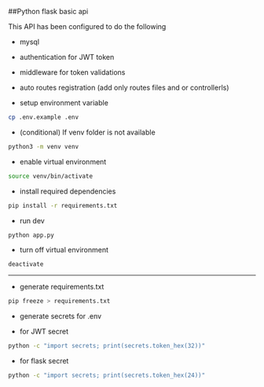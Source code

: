 ##Python flask basic api

This API has been configured to do the following
- mysql
- authentication for JWT token
- middleware for token validations
- auto routes registration (add only routes files and or controllerls)



- setup environment variable
```bash
cp .env.example .env
```

- (conditional) If venv folder is not available
```bash
python3 -m venv venv
```

- enable virtual environment
```bash
source venv/bin/activate
```


- install required dependencies
```bash
pip install -r requirements.txt
```

- run dev
```bash
python app.py
```


- turn off virtual environment
```bash
deactivate
```



---
- generate requirements.txt
```bash
pip freeze > requirements.txt
```


- generate secrets for .env 

 - for JWT secret
 ```bash
 python -c "import secrets; print(secrets.token_hex(32))"
 ```

 - for flask secret
 ```bash
 python -c "import secrets; print(secrets.token_hex(24))"
 ```